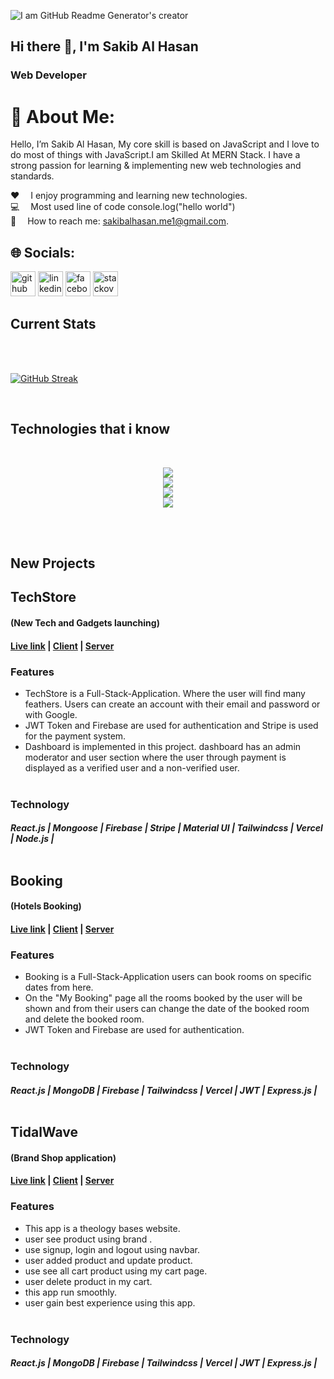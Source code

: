 
![I am GitHub Readme Generator's creator](https://scontent.fdac147-1.fna.fbcdn.net/v/t39.30808-6/408465965_2117619295257058_7259010844846063845_n.jpg?_nc_cat=111&ccb=1-7&_nc_sid=3635dc&_nc_eui2=AeG9AYsufZLH0c-SReXSomkmvc7OUpR9vO69zs5SlH287iVG3Zt6K60TjzbdF9YypSaING_TYEQnb4Cpstbhxl9f&_nc_ohc=5YHYJ4qHoIgAX9zbRSI&_nc_ht=scontent.fdac147-1.fna&oh=00_AfD__vVLgZAzDwdpVpFqcEEi2yfU_2lSE0Kd-CjHGsOgIA&oe=6578AE7D)




## Hi there 👋, I'm Sakib Al Hasan
### Web Developer


# 💫 About Me: 

Hello, I’m Sakib Al Hasan, My core skill is based on JavaScript
and I love to do most of things with JavaScript.I  am Skilled At MERN Stack. I have a strong passion
for learning & implementing new web technologies and standards. 

♥️  I enjoy programming and learning new technologies. <br/>
💻  Most used line of code console.log("hello world") <br/>
:e-mail:  How to reach me: sakibalhasan.me1@gmail.com. <br/>

## 🌐 Socials:

[<img src='https://cdn.jsdelivr.net/npm/simple-icons@3.0.1/icons/github.svg' alt='github' height='40'>](https://github.com/https://github.com/SakibAlHasan10)  [<img src='https://cdn.jsdelivr.net/npm/simple-icons@3.0.1/icons/linkedin.svg' alt='linkedin' height='40'>](https://www.linkedin.com/in/https://www.linkedin.com/in/sakibalhasan10)  [<img src='https://cdn.jsdelivr.net/npm/simple-icons@3.0.1/icons/facebook.svg' alt='facebook' height='40'>](https://www.facebook.com/https://www.facebook.com/msu.sakib.1)  [<img src='https://cdn.jsdelivr.net/npm/simple-icons@3.0.1/icons/stackoverflow.svg' alt='stackoverflow' height='40'>](https://stackoverflow.com/users/https://stackoverflow.com/users/23039920/sakib-al-hasan)  



## Current Stats
<br/><br/>
<P align="center">
  
[![GitHub Streak](https://github-readme-streak-stats.herokuapp.com?user=SakibAlHasan10&theme=dark&hide_border=true&card_width=600&ring=39D5FF&fire=39D5FF&currStreakNum=39D5FF&currStreakLabel=39D5FF&dates=FFFFFF&stroke=023047&sideNums=80ED99&sideLabels=80ED99&background=023047)](https://git.io/streak-stats)
</P> <br/>

## Technologies that i know
<br/>


<p align="center" >
  <a href="https://skillicons.dev">
    <img src="https://skillicons.dev/icons?i=html,css,js" /> <br/>
    <img src="https://skillicons.dev/icons?i=react,redux,nextjs,materialui,tailwind,firebase" /> <br/>
    <img src="https://skillicons.dev/icons?i=nodejs,express,mongodb" /> <br/>
    <img src="https://skillicons.dev/icons?i=git,github,netlify,vercel,vscode" />
  </a>
</p>
<br/><br/>


## New Projects 

## TechStore 
#### (New Tech and Gadgets launching)

#### [Live link](https://creative-technology-f4fea.web.app) | [Client](https://github.com/SakibAlHasan10/tech-store-client-site) |  [Server](https://github.com/SakibAlHasan10/tech-store-sever-site) 


### Features
- TechStore is a Full-Stack-Application. Where the user will find many feathers. Users can create an account with
  their email and password or with Google.
- JWT Token and Firebase are used for authentication and Stripe is used for the payment system.
- Dashboard is implemented in this project. dashboard has an admin moderator and user section where the user
through payment is displayed as a verified user and a non-verified user.
 <br/><br/>

### Technology
##### React.js | Mongoose | Firebase | Stripe | Material UI | Tailwindcss | Vercel | Node.js | <br/> <br/>

## Booking
#### (Hotels Booking)

#### [Live link](https://booking-aeff8.web.app/) | [Client](https://github.com/SakibAlHasan10/hotel-booking-client-site) |  [Server](https://github.com/SakibAlHasan10/hotel-booking-server-site) 

### Features
- Booking is a Full-Stack-Application users can book rooms on specific dates from here.
- On the "My Booking" page all the rooms booked by the user will be shown and from their users can change the
  date of the booked room and delete the booked room.
- JWT Token and Firebase are used for authentication. <br/><br/>

### Technology
##### React.js | MongoDB | Firebase | Tailwindcss | Vercel | JWT | Express.js | <br/> <br/>


## TidalWave
#### (Brand Shop application)

#### [Live link](https://tidal-wave-c3f51.web.app/) | [Client](https://github.com/SakibAlHasan10/brand-shop-client-side) |  [Server](https://github.com/SakibAlHasan10/brand-shop-server-side) 

### Features
- This app is a theology bases website.
- user see product using brand .
- use signup, login and logout using navbar.
- user added product and update product.
- use see all cart product using my cart page.
- user delete product in my cart.
- this app run smoothly.
- user gain best experience using this app. <br/><br/>

### Technology
##### React.js | MongoDB | Firebase | Tailwindcss | Vercel | JWT | Express.js |



